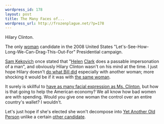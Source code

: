 ```yaml
--- 
wordpress_id: 178
layout: post
title: The Many Faces of...
wordpress_url: http://frozenplague.net/?p=178
---
```

Hilary Clinton.

The only <a href="http://www.news.com.au/common/imagedata/0,,5806861,00.jpg">woman</a> candidate in the 2008 United States "Let's-See-How-Long-We-Can-Drag-This-Out-For" Presidential campaign.

<a href="http://www.duncans.tv/images/sam-kekovich-2007.jpg">Sam Kekovich</a> once stated that "<a href="http://www.abc.net.au/reslib/200706/r151735_541371.jpg">Helen</a> <a href="http://shots.snap.com/preview/?url=http%3A%2F%2Fwmmbb.files.wordpress.com%2F2007%2F03%2Fclarke-and-bush.jpg&key=e5a3c1e6dff5de35b1c6e7c470411886&src=pub-2311827-www.wordpress.com&cp=&sb=1&v=3.28.0.3&size=large&lang=en-us&search_type=spasense&origin=shots_bubble&act=only_link&po=0&rp=null&tok=0003482455352a437ac5d648ca9328ef01a4cad315&has_img=1&ol=0&ex=0&ad=unknown&ip=219.90.230.230&ua=Mozilla%2F5.0+(X11%3B+U%3B+Linux+i686%3B+en-US%3B+rv%3A1.9b5)+Gecko%2F2008041514+Firefox%2F3.0b5&vid=b59d3801ad8f1b4514cb1a9b6a437baf&nl=0&referrer=http%3A%2F%2Fwmmbb.wordpress.com%2F2007%2F03%2F23%2F1406%2F&svc=&view_id=b59d3801ad8f1b4514cb1a9b6a437baf&goto=Go%20to%20%25URL&direct=1&sc=2&rss=1"> Clark</a> does a passable impersonation of a man", and obviously Hilary Clinton wasn't on his mind at the time. I just hope Hilary doesn't <a href="http://en.wikipedia.org/wiki/Lewinsky_scandal">do what Bill did</a> especially with another woman; more shocking it would be if it was with <a href="http://www.foxnews.com/images/248162/0_61_lewinsky_monica.jpg">the same woman</a>.

It surely is skillful to <a href="http://www.danzfamily.com/archives/blogphotos/07/hillary-clinton-faces-vertical.jpg">have as many facial expression as Ms. Clinton</a>, but how is that going to help the American economy? We all know how bad women are with spending. Would you give one woman the control over an entire country's wallet? I wouldn't.

Let's just hope if she's elected she won't decompose into <a href="http://www.news.com.au/common/imagedata/0,,5806861,00.jpg">Yet Another Old Person</a> unlike a certain <a href="http://www.registers1.com/mccain/images/mccain.jpg">other candidate</a>.
